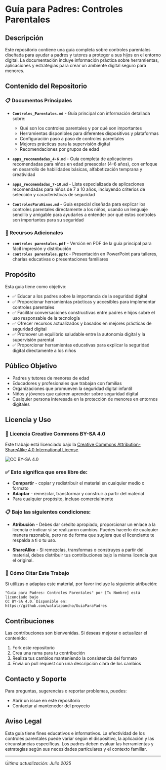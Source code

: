 # Guía para Padres: Controles Parentales

## Descripción

Este repositorio contiene una guía completa sobre controles parentales diseñada para ayudar a padres y tutores a proteger a sus hijos en el entorno digital. La documentación incluye información práctica sobre herramientas, aplicaciones y estrategias para crear un ambiente digital seguro para menores.

## Contenido del Repositorio

### 📋 Documentos Principales

- **`Controles_Parentales.md`** - Guía principal con información detallada sobre:
  - Qué son los controles parentales y por qué son importantes
  - Herramientas disponibles para diferentes dispositivos y plataformas
  - Configuración paso a paso de controles parentales
  - Mejores prácticas para la supervisión digital
  - Recomendaciones por grupos de edad

- **`apps_recomendadas_4-6.md`** - Guía completa de aplicaciones recomendadas para niños en edad preescolar (4-6 años), con enfoque en desarrollo de habilidades básicas, alfabetización temprana y creatividad

- **`apps_recomendadas_7-10.md`** - Lista especializada de aplicaciones recomendadas para niños de 7 a 10 años, incluyendo criterios de selección y características de seguridad

- **`ControlesParaNinos.md`** - Guía especial diseñada para explicar los controles parentales directamente a los niños, usando un lenguaje sencillo y amigable para ayudarles a entender por qué estos controles son importantes para su seguridad

### 📄 Recursos Adicionales

- **`controles parentales.pdf`** - Versión en PDF de la guía principal para fácil impresión y distribución
- **`controles parentales.pptx`** - Presentación en PowerPoint para talleres, charlas educativas o presentaciones familiares

## Propósito

Esta guía tiene como objetivo:

- ✅ Educar a los padres sobre la importancia de la seguridad digital
- ✅ Proporcionar herramientas prácticas y accesibles para implementar controles parentales
- ✅ Facilitar conversaciones constructivas entre padres e hijos sobre el uso responsable de la tecnología
- ✅ Ofrecer recursos actualizados y basados en mejores prácticas de seguridad digital
- ✅ Promover un equilibrio saludable entre la autonomía digital y la supervisión parental
- ✅ Proporcionar herramientas educativas para explicar la seguridad digital directamente a los niños

## Público Objetivo

- Padres y tutores de menores de edad
- Educadores y profesionales que trabajan con familias
- Organizaciones que promueven la seguridad digital infantil
- Niños y jóvenes que quieren aprender sobre seguridad digital
- Cualquier persona interesada en la protección de menores en entornos digitales

## Licencia y Uso

### 📄 Licencia Creative Commons BY-SA 4.0

Este trabajo está licenciado bajo la [Creative Commons Attribution-ShareAlike 4.0 International License](https://creativecommons.org/licenses/by-sa/4.0/).

![CC BY-SA 4.0](https://licensebuttons.net/l/by-sa/4.0/88x31.png)

### ✅ Esto significa que eres libre de:

- **Compartir** - copiar y redistribuir el material en cualquier medio o formato
- **Adaptar** - remezclar, transformar y construir a partir del material
- Para cualquier propósito, incluso comercialmente

### 📋 Bajo las siguientes condiciones:

- **Atribución** - Debes dar crédito apropiado, proporcionar un enlace a la licencia e indicar si se realizaron cambios. Puedes hacerlo de cualquier manera razonable, pero no de forma que sugiera que el licenciante te respalda a ti o tu uso.

- **ShareAlike** - Si remezclas, transformas o construyes a partir del material, debes distribuir tus contribuciones bajo la misma licencia que el original.

### 🔗 Cómo Citar Este Trabajo

Si utilizas o adaptas este material, por favor incluye la siguiente atribución:

```
"Guía para Padres: Controles Parentales" por [Tu Nombre] está licenciado bajo
CC BY-SA 4.0. Disponible en: https://github.com/walalapancho/GuiaParaPadres
```

## Contribuciones

Las contribuciones son bienvenidas. Si deseas mejorar o actualizar el contenido:

1. Fork este repositorio
2. Crea una rama para tu contribución
3. Realiza tus cambios manteniendo la consistencia del formato
4. Envía un pull request con una descripción clara de los cambios

## Contacto y Soporte

Para preguntas, sugerencias o reportar problemas, puedes:
- Abrir un issue en este repositorio
- Contactar al mantenedor del proyecto

## Aviso Legal

Esta guía tiene fines educativos e informativos. La efectividad de los controles parentales puede variar según el dispositivo, la aplicación y las circunstancias específicas. Los padres deben evaluar las herramientas y estrategias según sus necesidades particulares y el contexto familiar.

---

*Última actualización: Julio 2025*
